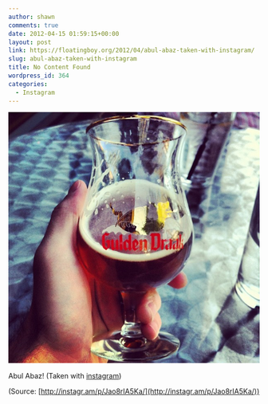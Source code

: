 ```yaml
---
author: shawn
comments: true
date: 2012-04-15 01:59:15+00:00
layout: post
link: https://floatingboy.org/2012/04/abul-abaz-taken-with-instagram/
slug: abul-abaz-taken-with-instagram
title: No Content Found
wordpress_id: 364
categories:
  - Instagram
---
```


[![](/assets/media/2012/06/tumblr_m2i06rTmaw1qzw17so1_1280.jpg)](http://instagr.am/p/Jao8rIA5Ka/)

Abul Abaz! (Taken with [instagram](http://instagr.am))

(Source: [http://instagr.am/p/Jao8rIA5Ka/](http://instagr.am/p/Jao8rIA5Ka/))
